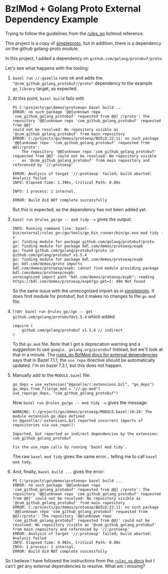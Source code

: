 # BzlMod + Golang Proto External Dependency Example

Trying to follow the guidelines from
the [rules_go](https://github.com/bazelbuild/rules_go/blob/master/docs/go/core/bzlmod.md) bzlmod
reference.

This project is a copy of [simpleproto](../simpleproto/README.md), but in addition,
there is a dependency on the github golang-proto module.

In this project, I added a dependency on `github.com/golang/protobuf/proto`.

Let's see what happens with the tooling:

1. `bazel run //:gazelle` runs ok and adds the `"@com_github_golang_protobuf//proto"` dependency
   to the example `go_library` target, as expected.
2. At this point, `bazel build` fails with

    ```
    PS C:\projects\go\demos\protoexp> bazel build ...
    ERROR: no such package '@@[unknown repo 'com_github_golang_protobuf' requested from @@] //proto': The repository '@@[unknown repo 'com_github_golang_protobuf' requested from @@]' 
    could not be resolved: No repository visible as '@com_github_golang_protobuf' from main repository
    ERROR: C:/projects/go/demos/protoexp/BUILD:22:11: no such package '@@[unknown repo  'com_github_golang_protobuf' requested from @@]//proto':
        The repository '@@[unknown repo 'com_github_golang_protobuf' requested from @@]' could not be resolved: No repository visible 
        as '@com_github_golang_protobuf' from main repository and referenced by '//:protoexp'    

    ERROR: Analysis of target '//:protoexp' failed; build aborted: Analysis failed
    INFO: Elapsed time: 1.396s, Critical Path: 0.00s                                                

    INFO: 1 process: 1 internal.                                                                    

    ERROR: Build did NOT complete successfully         
    ```
   But this is expected, as the dependency has not been added yet.

3. `bazel run @rules_go/go -- mod tidy -v` gives the output:

    ```
    INFO: Running command line: bazel-bin/external/rules_go~/go/tools/go_bin_runner/bin/go.exe mod tidy -v
    go: finding module for package github.com/golang/protobuf/proto
    go: finding module for package bdl.com/demos/protoexp/expb
    go: found github.com/golang/protobuf/proto in github.com/golang/protobuf v1.5.4
    go: finding module for package bdl.com/demos/protoexp/expb
    go: bdl.com/demos/proto imports
    bdl.com/demos/protoexp/expb: cannot find module providing package bdl.com/demos/protoexp/expb: 
    unrecognized import path "bdl.com/demos/protoexp/expb": reading https://bdl.com/demos/protoexp/expb?go-get=1: 404 Not Found
    ```
   
    So the same issue with the unrecognized import as in [simpleproto](../simpleproto/README.md).
   It does find module for protobuf, but it makes no changes to the `go.mod` file.
4. I ran ` bazel run @rules_go//go -- get github.com/golang/protobuf@v1.5.4` which added
    ```
    require (
    	github.com/golang/protobuf v1.5.4 // indirect
    )
    ```
   To the `go.mod` file.  Note that I got a deprecation warning and a suggestion to use `google.
   golang.org/protobuf` instead, but we'll look at that in a minute. The [rules_go BzlMod docs 
   for external dependencies](https://github.com/bazelbuild/rules_go/blob/master/docs/go/core/bzlmod.md#external-dependencies) says that 
   in Bazel 7.1.1, the `use_repo` directive should be automatically updated. I'm on bazel 7.3.1,
   but this does not happen.
5. Manually add to the `MODULE.bazel` file:
    ```
    go_deps = use_extension("@gazelle//:extensions.bzl", "go_deps")
    go_deps.from_file(go_mod = "//:go.mod")
    use_repo(go_deps, "com_github_golang_protobuf")
   ```
   Now `bazel run @rules_go/go -- mod tidy -v` gives the message:  

   ```
   WARNING: C:/projects/go/demos/protoexp/MODULE.bazel:10:24: The module extension go_deps defined 
   in @gazelle//:extensions.bzl reported incorrect imports of repositories via use_repo():

   Imported, but reported as indirect dependencies by the extension:
   com_github_golang_protobuf

   Fix the use_repo calls by running 'bazel mod tidy'.
   ```
   The raw `bazel mod tidy` gives the same error... telling me to call `bazel mod tody`.
6. And, finally, `bazel build ...` gives the error:
    ```
    PS C:\projects\go\demos\protoexp> bazel build ...                                               
    ERROR: no such package '@@[unknown repo 'com_github_golang_protobuf' requested from @@] //proto': The repository '@@[unknown repo 'com_github_golang_protobuf' requested from @@]' could not be resolved: No repository visible as '@com_github_golang_protobuf' from main repository
    ERROR: C:/projects/go/demos/protoexp/BUILD:22:11: no such package '@@[unknown repo 'com_github_golang_protobuf' requested from @@]//proto': The repository '@@[unknown repo 'com_github_golang_protobuf' requested from @@]' could not be resolved: No repository visible as '@com_github_golang_protobuf' from main repository and referenced by '//:protoexp'
    ERROR: Analysis of target '//:protoexp' failed; build aborted: Analysis failed
    INFO: Elapsed time: 0.902s, Critical Path: 0.00s                                                 
    INFO: 1 process: 1 internal.                                                                     
    ERROR: Build did NOT complete successfully   
    ```
   
So I believe I have followed the instructions from the [`rules_go` docs](https://github.com/bazelbuild/rules_go/blob/master/docs/go/core/bzlmod.md)
but I can't get any external dependencies to resolve.  What am I missing?